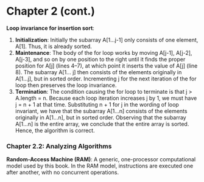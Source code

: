 # Chapter 2 (cont.)

**Loop invariance for insertion sort**:
1. **Initialization**: Initially the subarray A[1...j-1] only consists of one element, A[1]. Thus, it is already sorted.
2. **Maintenance**:  The body of the for loop works by moving A[j-1], A[j-2], A[j-3], and so on by one position to the right
until it finds the proper position for A[j] (lines 4–7), at which point it inserts the value of A[j] (line 8). 
The subarray A[1... j] then consists of the elements originally in A[1...j], but in sorted order. Incrementing j for the next iteration
of the for loop then preserves the loop invariance.
3. **Termination**: The condition causing the for loop to terminate is that j > A.length = n. Because
each loop iteration increases j by 1, we must have j = n + 1 at that time. Substituting n + 1 for j in the wording of loop invariant, 
we have that the subarray A[1...n] consists of the elements originally in A[1...n], but in sorted order. 
Observing that the subarray A[1...n] is the entire array, we conclude that the entire array is sorted. Hence, the algorithm is correct.

### Chapter 2.2: Analyzing Algorithms

**Random-Access Machine (RAM)**: A generic, one-processor computational model used by this book. In the RAM model, 
instructions are executed one after another, with no concurrent operations.
